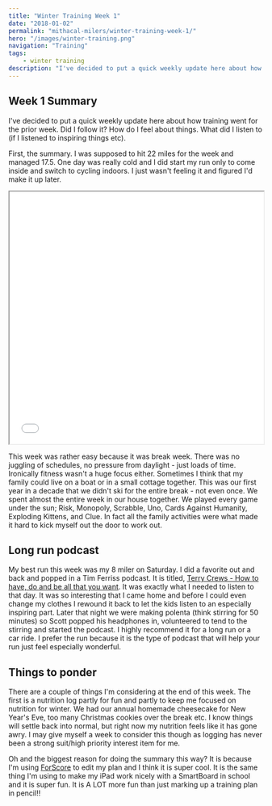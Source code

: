 ```yaml
---
title: "Winter Training Week 1"
date: "2018-01-02"
permalink: "mithacal-milers/winter-training-week-1/"
hero: "/images/winter-training.png"
navigation: "Training"
tags:
    - winter training
description: "I've decided to put a quick weekly update here about how training went for the prior week. Did I follow it? How do I feel about things. What did I listen to (if I listened to inspiring things etc)."
---
```


## Week 1 Summary

I've decided to put a quick weekly update here about how training went for the prior week. Did I follow it? How do I feel about things. What did I listen to (if I listened to inspiring things etc).

First, the summary. I was supposed to hit 22 miles for the week and managed 17.5. One day was really cold and I did start my run only to come inside and switch to cycling indoors. I just wasn't feeling it and figured I'd make it up later.

<iframe src="/static/pdf/Winter-Training-2018-1.pdf" width="100%" height="500px"></iframe>

This week was rather easy because it was break week. There was no juggling of schedules, no pressure from daylight - just loads of time. Ironically fitness wasn't a huge focus either. Sometimes I think that my family could live on a boat or in a small cottage together. This was our first year in a decade that we didn't ski for the entire break - not even once. We spent almost the entire week in our house together. We played every game under the sun; Risk, Monopoly, Scrabble, Uno, Cards Against Humanity, Exploding Kittens, and Clue. In fact all the family activities were what made it hard to kick myself out the door to work out.

## Long run podcast

My best run this week was my 8 miler on Saturday. I did a favorite out and back and popped in a Tim Ferriss podcast. It is titled, [Terry Crews - How to have, do and be all that you want](https://tim.blog/2017/12/20/terry-crews-how-to-have-do-and-be-all-you-want/). It was exactly what I needed to listen to that day. It was so interesting that I came home and before I could even change my clothes I rewound it back to let the kids listen to an especially inspiring part. Later that night we were making polenta (think stirring for 50 minutes) so Scott popped his headphones in, volunteered to tend to the stirring and started the podcast. I highly recommend it for a long run or a car ride. I prefer the run because it is the type of podcast that will help your run just feel especially wonderful.

## Things to ponder

There are a couple of things I'm considering at the end of this week. The first is a nutrition log partly for fun and partly to keep me focused on nutrition for winter. We had our annual homemade cheesecake for New Year's Eve, too many Christmas cookies over the break etc. I know things will settle back into normal, but right now my nutrition feels like it has gone awry. I may give myself a week to consider this though as logging has never been a strong suit/high priority interest item for me.

Oh and the biggest reason for doing the summary this way? It is because I'm using [ForScore](https://forscore.co/) to edit my plan and I think it is super cool. It is the same thing I'm using to make my iPad work nicely with a SmartBoard in school and it is super fun. It is A LOT more fun than just marking up a training plan in pencil!!
